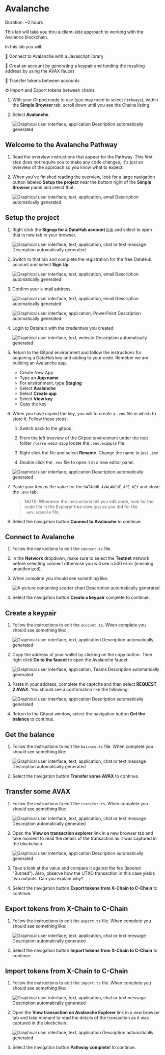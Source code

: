 # Avalanche

Duration: ~2 hours

This lab will take you thru a client-side approach to working with the Avalance blockchain.

In this lab you will:

🔌 Connect to Avalanche with a Javascript library

🏦 Creat an account by generating a keypair and funding the resulting address by using the AVAX faucet

💸 Transfer tokens between accounts

♻️ Import and Export tokens between chains

1. With your Gitpod ready to use (you may need to select `Pathways`), within the **Simple Browser** tab, scroll down until you see the Chains listing.

2. Select **Avalanche**.

    ![Graphical user interface, application Description automatically generated](./images/media/image9.png)

## Welcome to the Avalanche Pathway

1. Read the overview instructions that appear for the Pathway. This first step does not require you to make any code changes, it's just an overview of the approach so you know what to expect.

2. When you've finished reading the overview, look for a large navigation button labeled **Setup the project** near the bottom right of the **Simple Browser** panel and select that.

    ![Graphical user interface, text, application, email Description automatically generated](./images/media/image31.png)

## Setup the project

1. Right click the **Signup for a DataHub account** [link](https://datahub.figment.io/signup) and select to open that in new tab in your browser.

    ![Graphical user interface, text, application, chat or text message Description automatically generated](./images/media/image11.png)

2. Switch to that tab and complete the registration for the free DataHub account and select **Sign Up**.

    ![Graphical user interface, text, application, email Description automatically generated](./images/media/image12.png)

3. Confirm your e-mail address.

    ![Graphical user interface, text, application, email Description automatically generated](./images/media/image13.png)

    ![Graphical user interface, application, PowerPoint Description automatically generated](./images/media/image14.png)

4. Login to Datahub with the credentials you created

    ![Graphical user interface, text, website Description automatically generated](./images/media/image15.png)

5. Return to the Gitpod environment and follow the instructions for acquiring a DataHub key and adding to your code. Remeber we are building an Avalanche app.

    - Create New App
    - Type an **App name**
    - For environment, type **Staging**
    - Select **Avalanche**
    - Select **Create app**
    - Select **View key**
    - Copy the key

6. When you have copied the key, you will to create a `.env` file in which to store it. Follow these steps:

   1. Switch back to the gitpod.

   2. From the left treeview of the Gitpod environment under the root folder `/learn-web3-dapp` locate the `.env.example` file.

   3. Right click the file and select **Rename**. Change the name to just `.env`

   4. Double click the `.env` file to open it in a new editor panel.

    ![Graphical user interface, application Description automatically generated](./images/media/image16.png)

7. Paste your key as the value for the `DATAHUB_AVALANCHE_API_KEY` and close the `.env` tab.

    > NOTE: Whenever the instructions tell you edit code, look for the code file in the Explorer tree view just as you did for the `.env.example` file.

8. Select the navigation button **Connect to Avalanche** to continue.

## Connect to Avalanche

1. Follow the instructions to edit the `connect.ts` file.

2. In the **Network** dropdown, make sure to select the **Testnet** network before selecting connect otherwise you will see a 500 error (meaning unauthorized).

3. When complete you should see something like:

    ![A picture containing scatter chart Description automatically generated](./images/media/image32.png)

4. Select the navigation button **Create a keypair** complete to continue.

## Create a keypair

1. Follow the instructions to edit the `account.ts`. When complete you should see something like:

    ![Graphical user interface, text, application Description automatically generated](./images/media/image33.png)

2. Copy the address of your wallet by clicking on the copy button. Then right click **Go to the faucet** to open the Avalanche faucet.

    ![Graphical user interface, application, Teams Description automatically generated](./images/media/image34.png)

3. Paste in your address, complete the captcha and then select **REQUEST 2 AVAX**. You should see a confirmation like the following:

    ![Graphical user interface, application Description automatically generated](./images/media/image35.png)

4. Return to the Gitpod window, select the navigation button **Get the balance** to continue.

## Get the balance

1. Follow the instructions to edit the `balance.ts` file. When complete you should see something like:

    ![Graphical user interface, text, application, chat or text message Description automatically generated](./images/media/image36.png)

2. Select the navigation button **Transfer some AVAX** to continue.

## Transfer some AVAX

1. Follow the instructions to edit the `transfer.ts`. When complete you should see something like:

    ![Graphical user interface, text, application, chat or text message Description automatically generated](./images/media/image37.png)

2. Open the **View on transaction explorer** link in a new browser tab and take moment to read the details of the transaction as it was captured in the blockchain.

    ![Graphical user interface, application Description automatically generated](./images/media/image38.png)

3. Take a look at the value and compare it against the fee (labeled "Burned"). Also, observe how the UTXO transaction in this case yields
two outputs. Can you explain why?

4. Select the navigation button **Export tokens from X-Chain to C-Chain** to continue.

## Export tokens from X-Chain to C-Chain

1. Follow the instructions to edit the `export.ts` file. When complete you should see something like:

    ![Graphical user interface, text, application, chat or text message Description automatically generated](./images/media/image39.png)

2. Select the navigation button **Import tokens from X-Chain to C-Chain** to continue.

## Import tokens from X-Chain to C-Chain

1. Follow the instructions to edit the `import.ts` file. When complete you should see something like:

    ![Graphical user interface, text, application, chat or text message Description automatically generated](./images/media/image40.png)

2. Open the **View transaction on Avalanche Explorer** link in a new browser tab and take moment to read the details of the transaction as it was captured in the blockchain.

    ![Graphical user interface, text, application Description automatically generated](./images/media/image41.png)

3. Select the navigation button **Pathway complete!** to continue.

